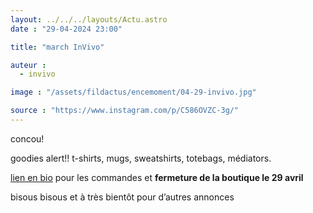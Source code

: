 ```yaml
---
layout: ../../../layouts/Actu.astro
date : "29-04-2024 23:00"

title: "march InVivo"

auteur :
  - invivo

image : "/assets/fildactus/encemoment/04-29-invivo.jpg"

source : "https://www.instagram.com/p/C586OVZC-3g/"
---
```


concou!

goodies alert!! t-shirts, mugs, sweatshirts, totebags, médiators.

[lien en bio](https://www.helloasso.com/associations/in-vivo-sorbonne/boutiques/goodies-in-vivo-2024) pour les commandes et __fermeture de la boutique le 29 avril__

bisous bisous et à très bientôt pour d’autres annonces